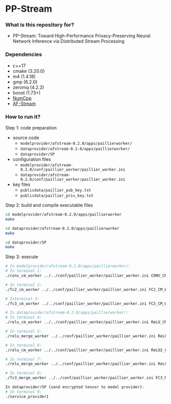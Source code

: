 # PP-Stream

### What is this repository for?

* PP-Stream: Toward High-Performance Privacy-Preserving Neural Network
Inference via Distributed Stream Processing


### Dependencies

* c++17
* cmake (3.20.0)
* m4 (1.4.18)
* gmp (6.2.0)
* zeromq (4.2.2)
* boost (1.73+)
* [NumCpp](https://github.com/dpilger26/NumCpp.git)
* [AF-Stream](http://adslab.cse.cuhk.edu.hk/software/afstream/)

### How to run it?

Step 1: code preparation

* source code
	* ```modelprovider/afstream-0.2.0/apps/paillierworker/```
	* ```dataprovider/afstream-0.2.0/apps/paillierworker/```
	* ```dataprovider/SP```
* configuration files
	* ```modelprovider/afstream-0.2.0/conf/paillier_worker/paillier_worker.ini```
	* ```dataprovider/afstream-0.2.0/conf/paillier_worker/paillier_worker.ini```
* key files
	* ```publicdata/paillier_pub_key.txt```
	* ```publicdata/paillier_priv_key.txt```


Step 2: build and compile executable files  

```bash
cd modelprovider/afstream-0.2.0/apps/paillierworker
make

cd dataprovider/afstream-0.2.0/apps/paillierworker
make

cd dataprovider/SP
make
``` 


Step 3: execute

```bash
# In modelprovider/afstream-0.2.0/apps/paillierworker/:
# In terminal 1: 
./conv_cm_worker ../../conf/paillier_worker/paillier_worker.ini CONV_CM_Worker1 0

# In terminal 2:
./fc2_cm_worker ../../conf/paillier_worker/paillier_worker.ini FC2_CM_Worker1 0

# Interminal 3:
./fc3_cm_worker ../../conf/paillier_worker/paillier_worker.ini FC3_CM_Worker1 0

# In dataprovider/afstream-0.2.0/apps/paillierworker/:
# In terminal 4:
./relu_cm_worker ../../conf/paillier_worker/paillier_worker.ini ReLU_CM_Worker1 0

# In terminal 5:
./relu_merge_worker ../../conf/paillier_worker/paillier_worker.ini ReLU_Merge_Worker1 0

# In terminal 6:
./relu_cm_worker ../../conf/paillier_worker/paillier_worker.ini ReLU2_CM_Worker1 0

# In terminal 7:
./relu_merge_worker ../../conf/paillier_worker/paillier_worker.ini ReLU2_Merge_Worker1 0

# In terminal 8:
./fc3_merge_worker ../../conf/paillier_worker/paillier_worker.ini FC3_Merge_Worker1 0

In dataprovider/SP (send encrypted tensor to model provider):
# In terminal 9:
./service_provider1

```
